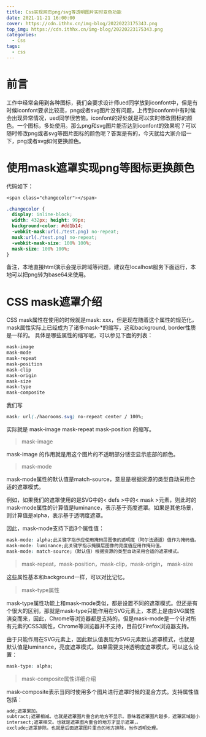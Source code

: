 ```yaml
---
title: Css实现网页png/svg等透明图片实时变色功能
date: 2021-11-21 16:00:00
cover: https://cdn.ithhx.cn/img-blog/20220223175343.png
top_img: https://cdn.ithhx.cn/img-blog/20220223175343.png
categories:
  - Css
tags:
  - css
---
```


# 前言
工作中经常会用到各种图标，我们会要求设计师ued同学放到iconfont中，但是有时候iconfont要求比较高，png或者svg图片没有问题，上传到iconfont中有时候会出现异常情况，ued同学很苦恼。iconfont的好处就是可以实时修改图标的颜色。一个图标，多处使用。那么png和svg图片能否达到iconfont的效果呢？可以随时修改png或者svg等图片图标的颜色呢？答案是有的，今天就给大家介绍一下，png或者svg如何更换颜色。

# 使用mask遮罩实现png等图标更换颜色
代码如下：
```css
<span class="changecolor"></span>

.changecolor {
  display: inline-block;
  width: 432px; height: 99px;
  background-color: #dd1b14;
  -webkit-mask:url(./test.png) no-repeat;
  mask:url(./test.png) no-repeat;
  -webkit-mask-size: 100% 100%;
  mask-size: 100% 100%;
}
```

备注，本地直接html演示会提示跨域等问题，建议在localhost服务下面运行，本地可以把png转为base64来使用。

# CSS mask遮罩介绍
CSS mask属性在使用的时候就是mask: xxx，但是现在随着这个属性的规范化，mask属性实际上已经成为了诸多mask-*的缩写，这和background, border性质是一样的。
具体是哪些属性的缩写呢，可以参见下面的列表：
```css
mask-image
mask-mode
mask-repeat
mask-position
mask-clip
mask-origin
mask-size
mask-type
mask-composite
```
我们写
```css
mask: url(./haorooms.svg) no-repeat center / 100%; 
```
实际就是 mask-image mask-repeat mask-position 的缩写。

> mask-image

mask-image 的作用就是用这个图片的不透明部分镂空显示底部的颜色。

> mask-mode

mask-mode属性的默认值是match-source，意思是根据资源的类型自动采用合适的遮罩模式。

例如，如果我们的遮罩使用的是SVG中的< defs >中的< mask >元素，则此时的mask-mode属性的计算值是luminance，表示基于亮度遮罩。如果是其他场景，则计算值是alpha，表示基于透明度遮罩。

因此，mask-mode支持下面3个属性值：
```css
mask-mode: alpha;此关键字指示应使用掩码层图像的透明度（阿尔法通道）值作为掩码值。
mask-mode: luminance;此关键字指示掩膜层图像的亮度值应用作掩码值。
mask-mode: match-source;（默认值）根据资源的类型自动采用合适的遮罩模式。
```

> mask-repeat，mask-position，mask-clip，mask-origin， mask-size

这些属性基本和background一样，可以对比记忆。

> mask-type属性

mask-type属性功能上和mask-mode类似，都是设置不同的遮罩模式。但还是有个很大的区别，那就是mask-type只能作用在SVG元素上，本质上是由SVG属性演变而来，因此，Chrome等浏览器都是支持的。但是mask-mode是一个针对所有元素的CSS3属性，Chrome等浏览器并不支持，目前仅Firefox浏览器支持。

由于只能作用在SVG元素上，因此默认值表现为SVG元素默认遮罩模式，也就是默认值是luminance，亮度遮罩模式。如果需要支持透明度遮罩模式，可以这么设置：
```css
mask-type: alpha;
```

> mask-composite属性详细介绍

mask-composite表示当同时使用多个图片进行遮罩时候的混合方式。支持属性值包括：

```css
add;遮罩累加。
subtract;遮罩相减。也就是遮罩图片重合的地方不显示。意味着遮罩图片越多，遮罩区域越小。
intersect;遮罩相交。也就是遮罩图片重合的地方才显示遮罩，。
exclude;遮罩排除。也就是后面遮罩图片重合的地方排除，当作透明处理。
```